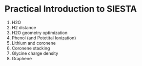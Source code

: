 # Practical Introduction to SIESTA 

 1. H2O
 2. H2 distance
 3. H2O geometry optimization
 4. Phenol (and Potetital Ionization)
 5. Lithium and coronene
 6. Coronene stacking 
 7. Glycine charge density
 8. Graphene 
